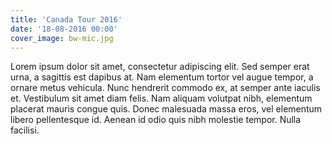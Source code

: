 ```yaml
---
title: 'Canada Tour 2016'
date: '18-08-2016 00:00'
cover_image: bw-mic.jpg
---
```


Lorem ipsum dolor sit amet, consectetur adipiscing elit. Sed semper erat urna, a sagittis est dapibus at. Nam elementum tortor vel augue tempor, a ornare metus vehicula. Nunc hendrerit commodo ex, at semper ante iaculis et. Vestibulum sit amet diam felis. Nam aliquam volutpat nibh, elementum placerat mauris congue quis. Donec malesuada massa eros, vel elementum libero pellentesque id. Aenean id odio quis nibh molestie tempor. Nulla facilisi.
